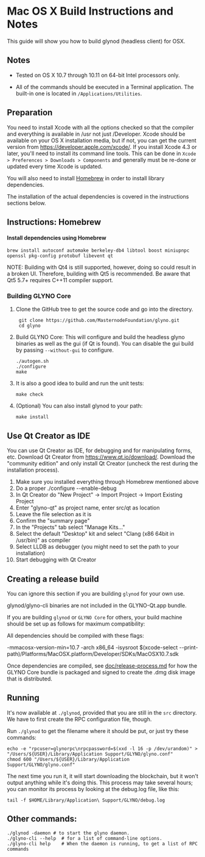 Mac OS X Build Instructions and Notes
====================================
This guide will show you how to build glynod (headless client) for OSX.

Notes
-----

* Tested on OS X 10.7 through 10.11 on 64-bit Intel processors only.

* All of the commands should be executed in a Terminal application. The
built-in one is located in `/Applications/Utilities`.

Preparation
-----------

You need to install Xcode with all the options checked so that the compiler
and everything is available in /usr not just /Developer. Xcode should be
available on your OS X installation media, but if not, you can get the
current version from https://developer.apple.com/xcode/. If you install
Xcode 4.3 or later, you'll need to install its command line tools. This can
be done in `Xcode > Preferences > Downloads > Components` and generally must
be re-done or updated every time Xcode is updated.

You will also need to install [Homebrew](http://brew.sh) in order to install library
dependencies.

The installation of the actual dependencies is covered in the instructions
sections below.

Instructions: Homebrew
----------------------

#### Install dependencies using Homebrew

    brew install autoconf automake berkeley-db4 libtool boost miniupnpc openssl pkg-config protobuf libevent qt

NOTE: Building with Qt4 is still supported, however, doing so could result in a broken UI. Therefore, building with Qt5 is recommended. Be aware that Qt5 5.7+ requires C++11 compiler support.

### Building GLYNO Core

1. Clone the GitHub tree to get the source code and go into the directory.

        git clone https://github.com/MasternodeFoundation/glyno.git
        cd glyno

2.  Build GLYNO Core:
    This will configure and build the headless glyno binaries as well as the gui (if Qt is found).
    You can disable the gui build by passing `--without-gui` to configure.

        ./autogen.sh
        ./configure
        make

3.  It is also a good idea to build and run the unit tests:

        make check

4.  (Optional) You can also install glynod to your path:

        make install

Use Qt Creator as IDE
------------------------
You can use Qt Creator as IDE, for debugging and for manipulating forms, etc.
Download Qt Creator from https://www.qt.io/download/. Download the "community edition" and only install Qt Creator (uncheck the rest during the installation process).

1. Make sure you installed everything through Homebrew mentioned above
2. Do a proper ./configure --enable-debug
3. In Qt Creator do "New Project" -> Import Project -> Import Existing Project
4. Enter "glyno-qt" as project name, enter src/qt as location
5. Leave the file selection as it is
6. Confirm the "summary page"
7. In the "Projects" tab select "Manage Kits..."
8. Select the default "Desktop" kit and select "Clang (x86 64bit in /usr/bin)" as compiler
9. Select LLDB as debugger (you might need to set the path to your installation)
10. Start debugging with Qt Creator

Creating a release build
------------------------
You can ignore this section if you are building `glynod` for your own use.

glynod/glyno-cli binaries are not included in the GLYNO-Qt.app bundle.

If you are building `glynod` or `GLYNO Core` for others, your build machine should be set up
as follows for maximum compatibility:

All dependencies should be compiled with these flags:

 -mmacosx-version-min=10.7
 -arch x86_64
 -isysroot $(xcode-select --print-path)/Platforms/MacOSX.platform/Developer/SDKs/MacOSX10.7.sdk

Once dependencies are compiled, see [doc/release-process.md](release-process.md) for how the GLYNO Core
bundle is packaged and signed to create the .dmg disk image that is distributed.

Running
-------

It's now available at `./glynod`, provided that you are still in the `src`
directory. We have to first create the RPC configuration file, though.

Run `./glynod` to get the filename where it should be put, or just try these
commands:

    echo -e "rpcuser=glynorpc\nrpcpassword=$(xxd -l 16 -p /dev/urandom)" > "/Users/${USER}/Library/Application Support/GLYNO/glyno.conf"
    chmod 600 "/Users/${USER}/Library/Application Support/GLYNO/glyno.conf"

The next time you run it, it will start downloading the blockchain, but it won't
output anything while it's doing this. This process may take several hours;
you can monitor its process by looking at the debug.log file, like this:

    tail -f $HOME/Library/Application\ Support/GLYNO/debug.log

Other commands:
-------

    ./glynod -daemon # to start the glyno daemon.
    ./glyno-cli --help  # for a list of command-line options.
    ./glyno-cli help    # When the daemon is running, to get a list of RPC commands
